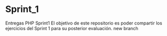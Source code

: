 # Sprint_1
Entregas PHP Sprint1
El objetivo de este repositorio es poder compartir los ejercicios del Sprint 1 para su posterior evaluación.
new branch
